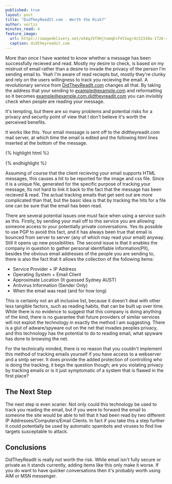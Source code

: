 ```yaml
---
published: true
layout: post
title: "DidTheyReadIt.com - Worth the Risk?"
author: vertis
minutes_read: 4
feature_image:
  url: https://imagedelivery.net/oX4qJVfXHjtomqEsf4Y2wg/dc52310a-1726-4cd6-f1c1-41440bdf7e00/w=800
  caption: didtheyreadit.com
---
```

More than once I have wanted to know whether a message has been successfully recieved and read. Mostly my desire to check, is based on my mistrust of email rather than a desire to invade the privacy of the person I'm sending email to. Yeah I'm aware of read reciepts but, mostly they're clunky and rely on the users willingness to track you recieving the email. A revolutionary service from [DidTheyReadIt.com](http://www.didtheyreadit.com) changes all that. By taking the address that your sending to [example@example.com]() and reformatting so it becomes [example@example.com.didtheyreadit.com]() you can invisibly check when people are reading your message.

It's tempting, but there are so many problems and potential risks for a privacy and security point of view that I don't believe it's worth the perceived benefits.

It works like this. Your email message is sent off to the didtheyreadit.com mail server, at which time the email is edited and the following html lines inserted at the bottom of the message.

{% highlight html %} 
<div>
<img src="http://xpostmail.com/878cacc2d2a9f6a7e23a0d2d0dbada05worker.jpg" 
    nosend="1" 
    name="dtri" 
    width="1" 
    height="1">
<link href="http://xpostmail.com/878cacc2d2a9f6a7e23a0d2d0dbada05.css" 
    hreflang="dtri" 
    rel="stylesheet" 
    type="text/css">
</div>
{% endhighlight %} 

Assuming of course that the client recieving your email supports HTML messages, this causes a hit to be reported for the image and css file. Since it is a unique file, generated for the specific purpose of tracking your message, Its not hard to link it back to the fact that the message has been recieved & read. The actual tracking emails that get sent out are more complicated than that, but the basic idea is that by tracking the hits for a file one can be sure that the email has been read.

There are several potential issues one must face when using a service such as this. Firstly, by sending your mail off to this service you are allowing someone access to your potentially private conversations. Yes its possible to use PGP to avoid this fact, and it has always been true that email is bounced from server to server (any of which may read your email) anyway. Still it opens up new possibilities. The second issue is that it enables the company in question to gather personal identifiable information(PII), besides the obvious email addresses of the people you are sending to, there is also the fact that it allows the collection of the following items:


* Service Provider + IP Address
* Operating System + Email Client
* Approximate Location (It guessed Sydney AUST)
* Antivirus Information (Sender Only)
* When the email was read (and for how long)

This is certainly not an all inclusive list, because it doesn't deal with other less tangible factors, such as reading habits, that can be built up over time. While there is no evidence to suggest that this company is doing anything of the kind, there is no guarantee that future providers of similar services will not exploit the technology in exactly the method I am suggesting. There is a glut of adware/spyware out on the net that invades peoples privacy, and this technology has the potential to do to reading email, what spyware has done to browsing the net.

For the technically minded, there is no reason that you couldn't implement this method of tracking emails yourself if you have access to a webserver and a smtp server. It does provide the added protection of controlling who is doing the tracking, it begs the question though; are you violating privacy by tracking emails or is it just symptomatic of a system that is flawed in the first place?

## The Next Step
The next step is even scarier. Not only could this technology be used to track you reading the email, but if you were to forward the email to someone the site would be able to tell that it had been read by two different IP Addresses/Computers/Email Clients. In fact if you take this a step further it could potentially be used by automatic spambots and viruses to find live targets susceptable to attack.

## Conclusions
DidTheyReadIt is really not worth the risk. While email isn't fully secure or private as it stands currently, adding items like this only make it worse. If you do want to have quicker conversations then it's probably worth using AIM or MSN messenger.